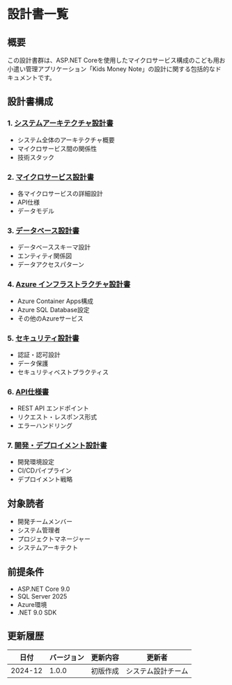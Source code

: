 # 設計書一覧

## 概要
この設計書群は、ASP.NET Coreを使用したマイクロサービス構成のこども用お小遣い管理アプリケーション「Kids Money Note」の設計に関する包括的なドキュメントです。

## 設計書構成

### 1. [システムアーキテクチャ設計書](./01-system-architecture.md)
- システム全体のアーキテクチャ概要
- マイクロサービス間の関係性
- 技術スタック

### 2. [マイクロサービス設計書](./02-microservices-design.md)
- 各マイクロサービスの詳細設計
- API仕様
- データモデル

### 3. [データベース設計書](./03-database-design.md)
- データベーススキーマ設計
- エンティティ関係図
- データアクセスパターン

### 4. [Azure インフラストラクチャ設計書](./04-azure-infrastructure.md)
- Azure Container Apps構成
- Azure SQL Database設定
- その他のAzureサービス

### 5. [セキュリティ設計書](./05-security-design.md)
- 認証・認可設計
- データ保護
- セキュリティベストプラクティス

### 6. [API仕様書](./06-api-specifications.md)
- REST API エンドポイント
- リクエスト・レスポンス形式
- エラーハンドリング

### 7. [開発・デプロイメント設計書](./07-development-deployment.md)
- 開発環境設定
- CI/CDパイプライン
- デプロイメント戦略

## 対象読者
- 開発チームメンバー
- システム管理者
- プロジェクトマネージャー
- システムアーキテクト

## 前提条件
- ASP.NET Core 9.0
- SQL Server 2025
- Azure環境
- .NET 9.0 SDK

## 更新履歴
| 日付 | バージョン | 更新内容 | 更新者 |
|------|------------|----------|--------|
| 2024-12 | 1.0.0 | 初版作成 | システム設計チーム |